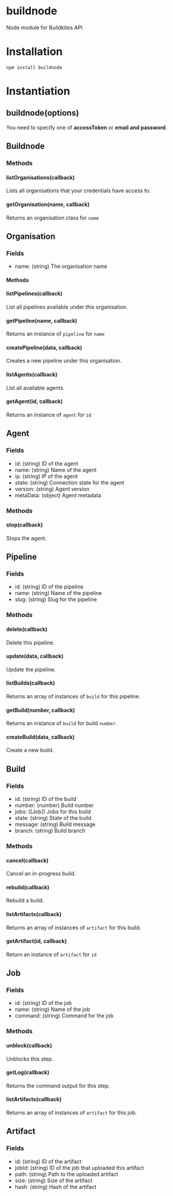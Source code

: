 # buildnode
Node module for Buildkites API

# Installation

```
npm install buildnode
```

# Instantiation

## buildnode(options)

You need to specify one of **accessToken** or **email and password**.

## Buildnode

### Methods

#### listOrganisations(callback)

Lists all organisations that your credentials have access to.

#### getOrganisation(name, callback)

Returns an organisation class for `name`

## Organisation

### Fields

* name: (string) The organisation name

#### Methods

#### listPipelines(callback)

List all pipelines available under this organisation.

#### getPipeline(name, callback)

Returns an instance of `pipeline` for `name`

#### createPipeline(data, callback)

Creates a new pipeline under this organisation.

#### listAgents(callback)

List all available agents.

#### getAgent(id, callback)

Returns an instance of `agent` for `id`

## Agent

### Fields

* id: (string) ID of the agent
* name: (string) Name of the agent
* ip: (string) IP of the agent
* state: (string) Connection state for the agent
* version: (string) Agent version
* metaData: (object) Agent metadata

### Methods

#### stop(callback)

Stops the agent.

## Pipeline

### Fields

* id: (string) ID of the pipeline
* name: (string) Name of the pipeline
* slug: (string) Slug for the pipeline

### Methods

#### delete(callback)

Delete this pipeline.

#### update(data, callback)

Update the pipeline.

#### listBuilds(callback)

Returns an array of instances of `build` for this pipeline.

#### getBuild(number, callback)

Returns an instance of `build` for build `number`.

#### createBuild(data, callback)

Create a new build.

## Build

### Fields

* id: (string) ID of the build
* number: (number) Build number
* jobs: ([Job]) Jobs for this build
* state: (string) State of the build
* message: (string) Build message
* branch: (string) Build branch

### Methods

#### cancel(callback)

Cancel an in-progress build.

#### rebuild(callback)

Rebuild a build.

#### listArtifacts(callback)

Returns an array of instances of `artifact` for this build.

#### getArtifact(id, callback)

Return an instance of `artifact` for `id`

## Job

### Fields

* id: (string) ID of the job
* name: (string) Name of the job
* command: (string) Command for the job

### Methods

#### unblock(callback)

Unblocks this step.

#### getLog(callback)

Returns the command output for this step.

#### listArtifacts(callback)

Returns an array of instances of `artifact` for this job.

## Artifact

### Fields

* id: (string) ID of the artifact
* jobId: (string) ID of the job that uploaded this artifact
* path: (string) Path to the uploaded artifact
* size: (string) Size of the artifact
* hash: (string) Hash of the artifact
